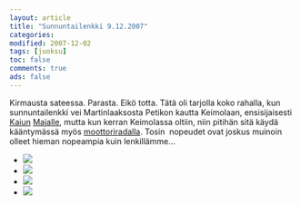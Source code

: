 ```yaml
--- 
layout: article 
title: "Sunnuntailenkki 9.12.2007" 
categories: 
modified: 2007-12-02 
tags: [juoksu]
toc: false 
comments: true 
ads: false 
--- 
```


Kirmausta sateessa. Parasta. Eikö totta. Tätä oli tarjolla koko rahalla,
kun sunnuntailenkki vei Martinlaaksosta Petikon kautta Keimolaan,
ensisijaisesti [Kaiun](http://www.keimolankaiku.fi/)
[Majalle](http://www.keimolankaiku.fi/keimolan_kaiun_maja.htm), mutta
kun kerran Keimolassa oltiin, niin pitihän sitä käydä kääntymässä myös
[moottoriradalla](http://fi.wikipedia.org/wiki/Keimolan_moottorirata).
Tosin  nopeudet ovat joskus muinoin olleet hieman nopeampia kuin
lenkillämme...

<div class="image-gallery">

-   [![](/Media/Default/ImageGalleries/sunnuntailenkki-9.12.2007/Thumbnails/lenkki%20001.jpg)](/Media/Default/ImageGalleries/sunnuntailenkki-9.12.2007/lenkki%20001.jpg)
-   [![](/Media/Default/ImageGalleries/sunnuntailenkki-9.12.2007/Thumbnails/lenkki%20002.jpg)](/Media/Default/ImageGalleries/sunnuntailenkki-9.12.2007/lenkki%20002.jpg)
-   [![](/Media/Default/ImageGalleries/sunnuntailenkki-9.12.2007/Thumbnails/lenkki%20003.jpg)](/Media/Default/ImageGalleries/sunnuntailenkki-9.12.2007/lenkki%20003.jpg)
-   [![](/Media/Default/ImageGalleries/sunnuntailenkki-9.12.2007/Thumbnails/lenkki%20004.jpg)](/Media/Default/ImageGalleries/sunnuntailenkki-9.12.2007/lenkki%20004.jpg)

</div>

